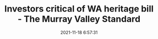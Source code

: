 ---
"title": "Investors critical of WA heritage bill - The Murray Valley Standard"
"date": "2021-11-18 6:57:31"
"feed_name": "GOOGLENEWSMINING"
"feed_website": "https://news.google.com/search?q=mining%2Bincident&hl=en-US&gl=US&ceid=US:en"
"feed_rss": "https://news.google.com/rss/search?q=mining%2Bincident&hl=en-US&gl=US&ceid=US:en"
"link": "https://www.murrayvalleystandard.com.au/story/7516716/"
"source": "{'href': 'https://www.murrayvalleystandard.com.au', 'title': 'The Murray Valley Standard'}"
"file": "_posts/2021-1-1-491ad35c7a4bd19feb1e19ec9eb5c3e9e8fced91.md"
"accident": "0"
"drilling": "0"
"dead": "0"
"injured": "0"
"arrested": "0"
"place": "unknown place"
"where": "unknown site"
"causes": "unknown"
"place_uri": "unknown place"
---